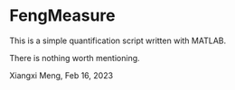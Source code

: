 # FengMeasure

This is a simple quantification script written with MATLAB.

There is nothing worth mentioning.

Xiangxi Meng, Feb 16, 2023
